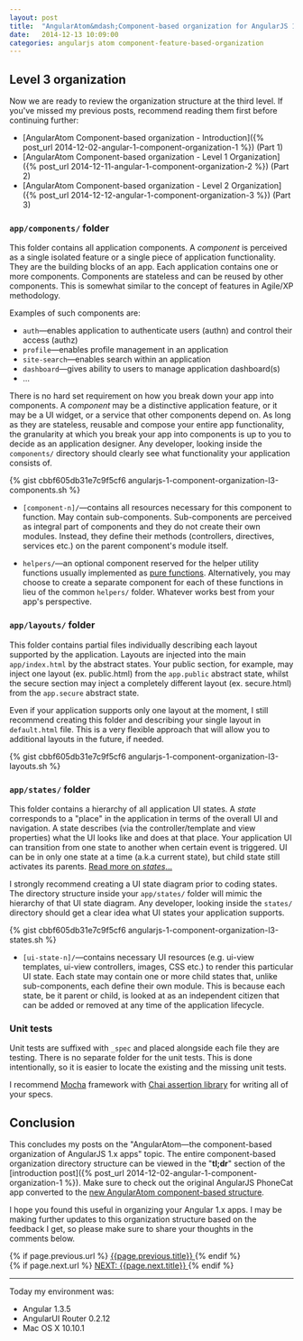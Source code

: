 ```yaml
---
layout: post
title:  "AngularAtom&mdash;Component-based organization for AngularJS 1.x apps (Part&nbsp;4)"
date:   2014-12-13 10:09:00
categories: angularjs atom component-feature-based-organization
---
```


## Level 3 organization

Now we are ready to review the organization structure at the third level.
If you've missed my previous posts, recommend reading them first before
continuing further:

* [AngularAtom Component-based organization - Introduction]({% post_url 2014-12-02-angular-1-component-organization-1 %}) (Part 1)
* [AngularAtom Component-based organization - Level 1 Organization]({% post_url 2014-12-11-angular-1-component-organization-2 %}) (Part 2)
* [AngularAtom Component-based organization - Level 2 Organization]({% post_url 2014-12-12-angular-1-component-organization-3 %}) (Part 3)

### `app/components/` folder

This folder contains all application components. A _component_ is perceived as
a single isolated feature or a single piece of application functionality.
They are the building blocks of an app. Each application contains one or more
components. Components are stateless and can be reused by other components. This is
somewhat similar to the concept of features in Agile/XP methodology.

Examples of such components are:

* `auth`&mdash;enables application to authenticate users (authn) and control their access (authz)
* `profile`&mdash;enables profile management in an application
* `site-search`&mdash;enables search within an application
* `dashboard`&mdash;gives ability to users to manage application dashboard(s)
* ...

<!--more-->

There is no hard set requirement on how you break down your app into components.
A _component_ may be a distinctive application feature, or it
may be a UI widget, or a service that other components depend on. As long as
they are stateless, reusable and compose your entire app functionality, the
granularity at which you break your app into components is up to you to decide
as an application designer. Any developer, looking inside the `components/`
directory should clearly see what functionality your application consists of.

{% gist cbbf605db31e7c9f5cf6 angularjs-1-component-organization-l3-components.sh %}

* `[component-n]/`&mdash;contains all resources necessary for this component to
function. May contain sub-components. Sub-components are perceived as integral
part of components and they do not create their own
modules. Instead, they define their methods (controllers, directives, services etc.)
on the parent component's module itself.

* `helpers/`&mdash;an optional component reserved for the helper utility functions usually
implemented as [pure functions](http://en.wikipedia.org/wiki/Pure_function).
Alternatively, you may choose to create a separate component for each of these
functions in lieu of the common `helpers/` folder. Whatever works best from your app's
perspective.

### `app/layouts/` folder

This folder contains partial files individually describing each layout supported
by the application. Layouts are injected into the main `app/index.html` by the
abstract states. Your public section, for example, may inject one layout
(ex. public.html) from the `app.public` abstract state, whilst the secure
section may inject a completely different layout (ex. secure.html) from
the `app.secure` abstract state.

Even if your application supports only one layout at the moment,
I still recommend creating this folder and describing your single layout in
`default.html` file. This is a very flexible approach that will allow you to
additional layouts in the future, if needed.

{% gist cbbf605db31e7c9f5cf6 angularjs-1-component-organization-l3-layouts.sh %}



### `app/states/` folder

This folder contains a hierarchy of all application UI states.
A _state_ corresponds to a "place" in the application in terms of the overall UI
and navigation. A state describes (via the controller/template and view properties)
what the UI looks like and does at that place. Your application UI can
transition from one state to another when certain event is triggered. UI can be in
only one state at a time (a.k.a current state), but child state still activates its parents.
[Read more on _states_...](https://github.com/angular-ui/ui-router/wiki)

I strongly recommend creating a UI state diagram prior to coding states. The directory
structure inside your `app/states/` folder will mimic the hierarchy of that
UI state diagram. Any developer, looking inside the `states/` directory should
get a clear idea what UI states your application supports.

{% gist cbbf605db31e7c9f5cf6 angularjs-1-component-organization-l3-states.sh %}

* `[ui-state-n]/`&mdash;contains necessary UI resources (e.g. ui-view templates,
ui-view controllers, images, CSS etc.) to render this particular
UI state. Each state may contain one or more child states that, unlike sub-components,
each define their own module. This is because each state, be it parent or child,
is looked at as an independent citizen that can be added or removed
at any time of the application lifecycle.

### Unit tests

Unit tests are suffixed with `_spec` and placed alongside each file they are testing.
There is no separate folder for the unit tests. This is done intentionally,
so it is easier to locate the existing and the missing unit tests.

I recommend [Mocha](http://mochajs.org/) framework with
[Chai assertion library](http://chaijs.com/) for writing all of your specs.

## Conclusion

This concludes my posts on the "AngularAtom&mdash;the component-based organization of
AngularJS 1.x apps" topic. The entire component-based organization directory
structure can be viewed in the
"**tl;dr**" section of the
[introduction post]({% post_url 2014-12-02-angular-1-component-organization-1 %}).
Make sure to check out the original AngularJS PhoneCat app converted to the [new
AngularAtom component-based structure](https://github.com/demisx/angular-phonecat-components).

I hope you found this useful in organizing your Angular 1.x apps.
I may be making further updates to this organization structure based on the feedback I get,
so please make sure to share your thoughts in the comments below.

<div id="post-navigation" >
  <div class="previous">
    {% if page.previous.url %}
    <a href="{{page.previous.url}}" title="Previous post: {{page.next.title}}">
    <i class="fa fa-lg fa-arrow-circle-left"></i>
    {{page.previous.title}}
    </a>
    {% endif %}
  </div>
  <div class="next">
    {% if page.next.url %}
    <a href="{{page.next.url}}" title="Next post:
    {{page.next.title}}">NEXT: {{page.next.title}} <i class="fa fa-2x fa-arrow-circle-right"></i></a>
    {% endif %}
  </div>
</div>

___

Today my environment was:

- Angular 1.3.5
- AngularUI Router 0.2.12
- Mac OS X 10.10.1
